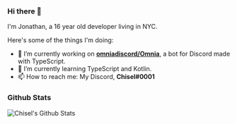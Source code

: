### Hi there 👋

I'm Jonathan, a 16 year old developer living in NYC.

Here's some of the things I'm doing:

- 🔭 I’m currently working on **[omniadiscord/Omnia](https://github.com/omniadiscord/Omnia)**, a bot for Discord made with TypeScript. 
- 🌱 I’m currently learning TypeScript and Kotlin.
- 📫 How to reach me: My Discord, **Chisel#0001**

### Github Stats

![Chisel's Github Stats](https://github-readme-stats.vercel.app/api?username=chislxyz&show_icons=true&theme=dark)
